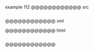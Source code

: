 example 112
@@@@@@@@@@@@ src
````;
````
@@@@@@@@@@@@ xml
<?xml version="1.0" encoding="UTF-8"?>
<!DOCTYPE document SYSTEM "CommonMark.dtd">
<document xmlns="http://commonmark.org/xml/1.0">
  <code_block info=";"></code_block>
</document>
@@@@@@@@@@@@ html
<pre><code class="language-;"></code></pre>
@@@@@@@@@@@@
